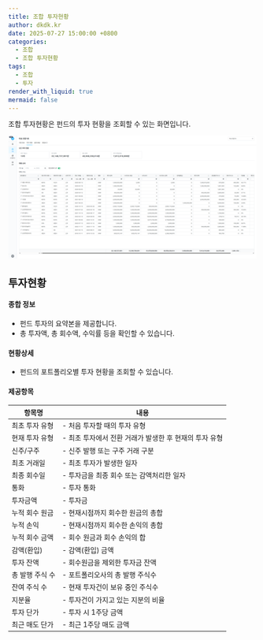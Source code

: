 ```yaml
---
title: 조합 투자현황
author: dkdk.kr
date: 2025-07-27 15:00:00 +0800
categories:
  - 조합
  - 조합 투자현황
tags:
  - 조합
  - 투자
render_with_liquid: true
mermaid: false
---
```

조합 투자현황은 펀드의 투자 현황을 조회할 수 있는 화면입니다. 

![이미지](/assets/img/ggfd.png)

## 투자현황
#### 종합 정보
 - 펀드 투자의 요약본을 제공합니다. 
 - 총 투자액, 총 회수액, 수익률 등을 확인할 수 있습니다.
#### 현황상세
- 펀드의 포트폴리오별 투자 현황을 조회할 수 있습니다. 

#### 제공항목
| 항목명       | 내용                               |
| --------- | -------------------------------- |
| 최초 투자 유형  | - 처음 투자할 때의 투자 유형                |
| 현재 투자 유형  | - 최초 투자에서 전환 거래가 발생한 후 현재의 투자 유형 |
| 신주/구주     | - 신주 발행 또는 구주 거래 구분              |
| 최초 거래일    | - 최초 투자가 발생한 일자                  |
| 최종 회수일    | - 투자금을 최종 회수 또는 감액처리한 일자         |
| 통화        | - 투자 통화                          |
| 투자금액      | - 투자금                            |
| 누적 회수 원금  | - 현재시점까지 회수한 원금의 총합              |
| 누적 손익     | - 현재시점까지 회수한 손익의 총합              |
| 누적 회수 금액  | - 회수 원금과 회수 손익의 합                |
| 감액(환입)    | - 감액(환입) 금액                      |
| 투자 잔액     | - 회수원금을 제외한 투자금 잔액               |
| 총 발행 주식 수 | - 포트폴리오사의 총 발행 주식수               |
| 잔여 주식 수   | - 현재 투자건이 보유 중인 주식수              |
| 지분율       | - 투자건이 가지고 있는 지분의 비율             |
| 투자 단가     | - 투자 시 1주당 금액                    |
| 최근 매도 단가  | - 최근 1주당 매도 금액                   |
